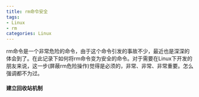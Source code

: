 ```yaml
---
title: rm命令安全
tags:
- Linux
- rm
categories: Linux
---
```


rm命令是一个非常危险的命令，由于这个命令引发的事故不少，最近也是深深的体会到了。在此记录下如何将rm命令变为安全的命令。对于需要在Linux下开发的朋友来说，这一步(屏蔽rm危险操作)觉得是必须的，非常、非常、非常重要。怎么强调都不为过。

#### 建立回收站机制





